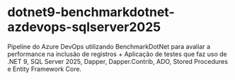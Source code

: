 # dotnet9-benchmarkdotnet-azdevops-sqlserver2025
Pipeline do Azure DevOps utilizando BenchmarkDotNet para avaliar a performance na inclusão de registros + Aplicação de testes que faz uso de .NET 9, SQL Server 2025, Dapper, Dapper.Contrib, ADO, Stored Procedures e Entity Framework Core.
